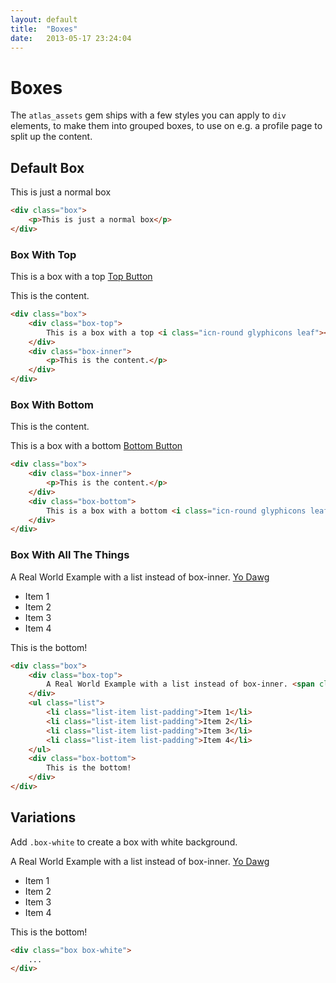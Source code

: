 ```yaml
---
layout: default
title:  "Boxes"
date:   2013-05-17 23:24:04
---
```


Boxes
======

The `atlas_assets` gem ships with a few styles you can apply to `div` elements, to make them into grouped boxes, to use on e.g. a profile page to split up the content.

Default Box
-----------

<div class="box">
	<p>This is just a normal box</p>
</div>

~~~html
<div class="box">
	<p>This is just a normal box</p>
</div>
~~~

### Box With Top

<div class="box">
	<div class="box-top">
		This is a box with a top <i class="icn-round glyphicons leaf"></i> <a href="#" class="btn">Top Button</a>
	</div>
	<div class="box-inner">
		<p>This is the content.</p>
	</div>
</div>

~~~html
<div class="box">
	<div class="box-top">
		This is a box with a top <i class="icn-round glyphicons leaf"></i> <a href="#" class="btn">Top Button</a>
	</div>
	<div class="box-inner">
		<p>This is the content.</p>
	</div>
</div>
~~~

### Box With Bottom

<div class="box">
	<div class="box-inner">
		<p>This is the content.</p>
	</div>
	<div class="box-bottom">
		This is a box with a bottom <i class="icn-round glyphicons leaf"></i> <a href="#" class="btn">Bottom Button</a>
	</div>
</div>

~~~html
<div class="box">
	<div class="box-inner">
		<p>This is the content.</p>
	</div>
	<div class="box-bottom">
		This is a box with a bottom <i class="icn-round glyphicons leaf"></i> <a href="#" class="btn">Bottom Button</a>
	</div>
</div>
~~~

### Box With All The Things

<div class="box">
	<div class="box-top">
		A Real World Example with a list instead of box-inner. <span class="pull-right"><a href="#">Yo Dawg</a></span></span>
	</div>
	<ul class="list">
		<li class="list-item list-padding">Item 1</li>
		<li class="list-item list-padding">Item 2</li>
		<li class="list-item list-padding">Item 3</li>
		<li class="list-item list-padding">Item 4</li>
	</ul>
	<div class="box-bottom">
		This is the bottom!
	</div>
</div>

~~~html
<div class="box">
	<div class="box-top">
		A Real World Example with a list instead of box-inner. <span class="pull-right"><a href="#">Yo Dawg</a></span></span>
	</div>
	<ul class="list">
		<li class="list-item list-padding">Item 1</li>
		<li class="list-item list-padding">Item 2</li>
		<li class="list-item list-padding">Item 3</li>
		<li class="list-item list-padding">Item 4</li>
	</ul>
	<div class="box-bottom">
		This is the bottom!
	</div>
</div>
~~~


Variations
------

Add `.box-white` to create a box with white background.

<div class="box box-white">
	<div class="box-top">
		A Real World Example with a list instead of box-inner. <span class="pull-right"><a href="#">Yo Dawg</a></span></span>
	</div>
	<ul class="list">
		<li class="list-item list-padding">Item 1</li>
		<li class="list-item list-padding">Item 2</li>
		<li class="list-item list-padding">Item 3</li>
		<li class="list-item list-padding">Item 4</li>
	</ul>
	<div class="box-bottom">
		This is the bottom!
	</div>
</div>

~~~html
<div class="box box-white">
	...
</div>
~~~